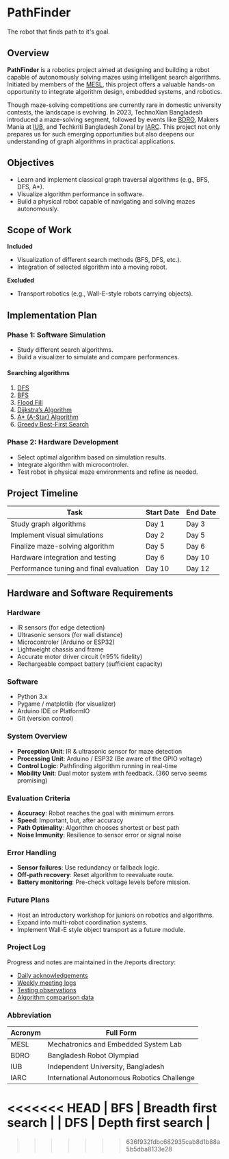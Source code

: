 # PathFinder
The robot that finds path to it's goal.

## Overview

**PathFinder** is a robotics project aimed at designing and building a robot capable of autonomously solving mazes using intelligent search algorithms. Initiated by members of the [MESL](#abbreviation), this project offers a valuable hands-on opportunity to integrate algorithm design, embedded systems, and robotics.

Though maze-solving competitions are currently rare in domestic university contests, the landscape is evolving. In 2023, TechnoXian Bangladesh introduced a maze-solving segment, followed by events like [BDRO](#abbreviation), Makers Mania at [IUB](#abbreviation), and Techkriti Bangladesh Zonal by [IARC](#abbreviation). This project not only prepares us for such emerging opportunities but also deepens our understanding of graph algorithms in practical applications.


## Objectives

- Learn and implement classical graph traversal algorithms (e.g., BFS, DFS, A*).
- Visualize algorithm performance in software.
- Build a physical robot capable of navigating and solving mazes autonomously.


## Scope of Work

**Included**
- Visualization of different search methods (BFS, DFS, etc.).
- Integration of selected algorithm into a moving robot.

**Excluded**
- Transport robotics (e.g., Wall-E-style robots carrying objects).


## Implementation Plan

### Phase 1: Software Simulation
- Study different search algorithms.
- Build a visualizer to simulate and compare performances.
#### Searching algorithms
1. [DFS](search-algorithms/DFS.md)
2. [BFS](search-algorithms/DFS.md)
3. [Flood Fill](search-algorithms/Flood-fill.md)
4. [Dijkstra’s Algorithm](search-algorithms/Dijkstra.md)
5. [A* (A-Star) Algorithm](search-algorithms/A-star.md)
6. [Greedy Best-First Search](search-algorithms/GBFS.md)

### Phase 2: Hardware Development
- Select optimal algorithm based on simulation results.
- Integrate algorithm with microcontroler.
- Test robot in physical maze environments and refine as needed.


## Project Timeline

| Task                                      | Start Date | End Date   |
|-------------------------------------------|------------|------------|
| Study graph algorithms                    | Day 1      | Day 3      |
| Implement visual simulations              | Day 2      | Day 5      |
| Finalize maze-solving algorithm           | Day 5      | Day 6      |
| Hardware integration and testing          | Day 6      | Day 10     |
| Performance tuning and final evaluation   | Day 10     | Day 12     |


## Hardware and Software Requirements

### Hardware
- IR sensors (for edge detection)
- Ultrasonic sensors (for wall distance)
- Microcontroler (Arduino or ESP32)
- Lightweight chassis and frame
- Accurate motor driver circuit (≥95% fidelity)
- Rechargeable compact battery (sufficient capacity)

### Software
- Python 3.x
- Pygame / matplotlib (for visualizer)
- Arduino IDE or PlatformIO
- Git (version control)


### System Overview
- **Perception Unit**: IR & ultrasonic sensor for maze detection
- **Processing Unit**: Arduino / ESP32 (Be aware of the GPIO voltage)
- **Control Logic**: Pathfinding algorithm running in real-time
- **Mobility Unit**: Dual motor system with feedback. (360 servo seems promising)


### Evaluation Criteria
- **Accuracy**: Robot reaches the goal with minimum errors
- **Speed**: Important, but, after accuracy
- **Path Optimality**: Algorithm chooses shortest or best path
- **Noise Immunity**: Resilience to sensor error or signal noise


### Error Handling
- **Sensor failures**: Use redundancy or fallback logic.
- **Off-path recovery**: Reset algorithm to reevaluate route.
- **Battery monitoring**: Pre-check voltage levels before mission.


### Future Plans
- Host an introductory workshop for juniors on robotics and algorithms.
- Expand into multi-robot coordination systems.
- Implement Wall-E style object transport as a future module.


### Project Log
Progress and notes are maintained in the /reports directory:

- [Daily acknowledgements](reports/Daily-acknowledgements.md)
- [Weekly meeting logs](reports/Weekly-meeting-logs.md)
- [Testing observations](reports/Testing-bservations.md)
- [Algorithm comparison data](reports/Algorithm-comparison-data.md)


### Abbreviation

| Acronym | Full Form                                   |
|---------|---------------------------------------------|
| MESL    | Mechatronics and Embedded System Lab        | 
| BDRO    | Bangladesh Robot Olympiad                   |
| IUB     | Independent University, Bangladesh          |
| IARC    | International Autonomous Robotics Challenge |
<<<<<<< HEAD
| BFS     | Breadth first search                        |
| DFS     | Depth first search                        |
=======
>>>>>>> 636f932fdbc682935cab8d1b88a5b5dba8133e28
